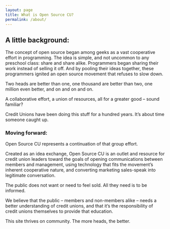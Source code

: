 ```yaml
---
layout: page
title: What is Open Source CU?
permalink: /about/
---
```


<h2>A little background:</h2>

<p>The concept of open source began among geeks as a vast cooperative effort in programming. The idea is simple, and not uncommon to any preschool class: share and share alike. Programmers began sharing their work instead of selling it off. And by pooling their ideas together, these programmers ignited an open source movement that refuses to slow down.</p>


<p>Two heads are better than one, one thousand are better than two, one million even better, and on and on and on.</p>


<p>A collaborative effort, a union of resources, all for a greater good &#8211; sound familiar?</p>


<p>Credit Unions have been doing this stuff for a hundred years. It&#8217;s about time someone caught up.</p>


<h3>Moving forward:</h3>


<p>Open Source CU represents a continuation of that group effort.</p>


<p>Created as an idea exchange, Open Source CU is an outlet and resource for credit union leaders toward the goals of opening communications between members and management, using technology that fits the movement&#8217;s inherent cooperative nature, and converting marketing sales-speak into legitimate conversation.</p>

<p>The public does not want or need to feel sold. All they need is to be informed.</p>


<p>We believe that the public &#8211; members and non-members alike &#8211; needs a better understanding of credit unions, and that it&#8217;s the responsibility of credit unions themselves to provide that education.</p>


<p>This site thrives on community. The more heads, the better.</p>
